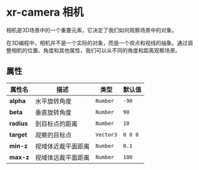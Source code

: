 # xr-camera 相机

相机是3D场景中的一个重要元素，它决定了我们如何观察场景中的对象。

在3D编程中，相机并不是一个实际的对象，而是一个视点和视线的抽象。通过调整相机的位置、角度和其他属性，我们可以从不同的角度和距离观察场景。

## 属性

| 属性名     | 描述               | 类型      | 默认值  |
| ---------- | ------------------ | --------- | ------- |
| **alpha**  | 水平旋转角度       | `Number`  | `-90`   |
| **beta**   | 垂直旋转角度       | `Number`  | `90`    |
| **radius** | 到目标点的距离     | `Number`  | `10`    |
| **target** | 观察的目标点       | `Vector3` | `0 0 0` |
| **min-z**  | 视域体近裁平面距离 | `Number`  | `0.1`   |
| **max-z**  | 视域体远裁平面距离 | `Number`  | `100`   |
